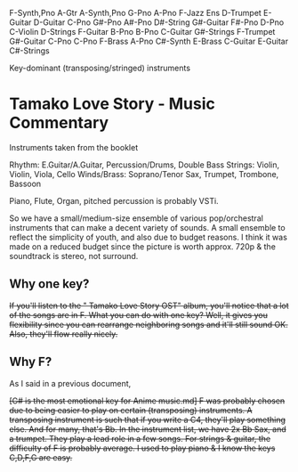 F-Synth,Pno
A-Gtr
A-Synth,Pno
G-Pno
A-Pno
F-Jazz Ens
D-Trumpet
E-Guitar
D-Guitar
C-Pno
G#-Pno
A#-Pno
D#-String
G#-Guitar
F#-Pno
D-Pno
C-Violin
D-Strings
F-Guitar
B-Pno
B-Pno
C-Guitar
G#-Strings
F-Trumpet
G#-Guitar
C-Pno
C-Pno
F-Brass
A-Pno
C#-Synth
E-Brass
C-Guitar
E-Guitar
C#-Strings

Key-dominant (transposing/stringed) instruments




# Tamako Love Story - Music Commentary

Instruments taken from the booklet

Rhythm: E.Guitar/A.Guitar, Percussion/Drums, Double Bass
Strings: Violin, Violin, Viola, Cello
Winds/Brass: Soprano/Tenor Sax, Trumpet, Trombone, Bassoon

Piano, Flute, Organ, pitched percussion is probably VSTi.

So we have a small/medium-size ensemble of various pop/orchestral instruments that can make a decent variety of sounds. A small ensemble to reflect the simplicity of youth, and  also due to budget reasons. I think it was made on a reduced budget since the picture is worth approx. 720p & the soundtrack is stereo, not surround.

Why one key?
---

~~If you'll listen to the " Tamako Love Story OST" album, you'll notice that a lot of the songs are in F. What you can do with one key? Well, it gives you flexibility since you can rearrange neighboring songs and it'll still sound OK. Also, they'll flow really nicely.~~

Why F?
---
As I said in a previous document, 

~~[G# is the most emotional key for Anime music.md] F was probably chosen due to being easier to play on certain (transposing) instruments. A transposing instrument is such that if you write a C4, they'll play something else. And for many, that's Bb. In the instrument list, we have 2x Bb Sax, and a trumpet. They play a lead role in a few songs. For strings & guitar, the difficulty of F is probably average. I used to play piano & I know the keys C,D,F,G are easy.~~
